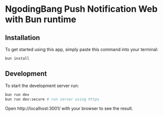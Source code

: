 # NgodingBang Push Notification Web with Bun runtime

## Installation

To get started using this app, simply paste this command into your terminal:

```bash
bun install
```

## Development

To start the development server run:

```bash
bun run dev
bun run dev:secure # run server using https
```

Open http://localhost:3001/ with your browser to see the result.
